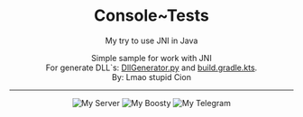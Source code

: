 <H1 align="center">
    Console~Tests
</H1>

<p align="center">
    My try to use JNI in Java
</p>

<p align="center">
    Simple sample for work with JNI
    <br>
    For generate DLL`s:
    <a href="DllGenerator.py">DllGenerator.py</a> and
    <a href="build.gradle.kts">build.gradle.kts</a>.
    <br>
    By: Lmao stupid Cion
</p>

---

<p align="center">
    <img alt="My Server" src="https://img.shields.io/badge/My_Server-white?style=for-the-badge&logo=discord&logoColor=white&logoSize=64&label=%20&labelColor=5c32a8&color=242323&link=https%3A%2F%2Fdiscord.gg%2FMEBkvJbe4P">
    <img alt="My Boosty" src="https://img.shields.io/badge/My_Boosty-white?style=for-the-badge&logo=boosty&logoColor=white&logoSize=64&label=%20&labelColor=ed7315&color=242323&link=https%3A%2F%2Fboosty.to%2Fnionim">
    <img alt="My Telegram" src="https://img.shields.io/badge/My_Telegram-white?style=for-the-badge&logo=telegram&logoColor=white&logoSize=64&label=%20&labelColor=00aeff&color=242323&link=https%3A%2F%2Ft.me%2Fprojectviolette">
</p>
